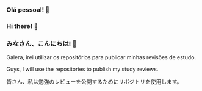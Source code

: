 ### Olá pessoal! 👋
### Hi there! 👋
### みなさん、こんにちは! 👋

Galera, irei utilizar os repositórios para publicar minhas revisões de estudo.

Guys, I will use the repositories to publish my study reviews.

皆さん、私は勉強のレビューを公開するためにリポジトリを使用します。



<!--
**dantgarcia/dantgarcia** is a ✨ _special_ ✨ repository because its `README.md` (this file) appears on your GitHub profile.

Here are some ideas to get you started:

- 🔭 I’m currently working on ...
- 🌱 I’m currently learning ...
- 👯 I’m looking to collaborate on ...
- 🤔 I’m looking for help with ...
- 💬 Ask me about ...
- 📫 How to reach me: ...
- 😄 Pronouns: ...
- ⚡ Fun fact: ...
-->

